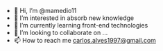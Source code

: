 - 👋 Hi, I’m @mamedio11
- 👀 I’m interested in absorb new knowledge
- 🌱 I’m currently learning front-end technologies
- 💞️ I’m looking to collaborate on ...
- 📫 How to reach me carlos.alves1997@gmail.com
<!---
mamedio11/mamedio11 is a ✨ special ✨ repository because its `README.md` (this file) appears on your GitHub profile.
You can click the Preview link to take a look at your changes.
--->
